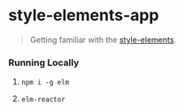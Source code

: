 # style-elements-app
> Getting familiar with the [style-elements](http://package.elm-lang.org/packages/mdgriffith/style-elements/latest).


### Running Locally

1. `npm i -g elm`

1. `elm-reactor`
